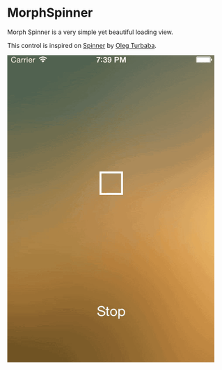 MorphSpinner
============

Morph Spinner is a very simple yet beautiful loading view.

This control is inspired on [Spinner](https://dribbble.com/shots/1552425-Spinner) by [Oleg Turbaba](https://dribbble.com/turbaba).

![alt tag](https://raw.githubusercontent.com/rubenroques/MorphSpinner/master/sample.gif)
